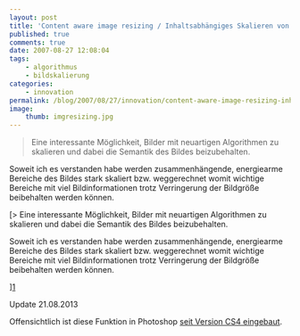 ```yaml
---
layout: post
title: 'Content aware image resizing / Inhaltsabhängiges Skalieren von Bildern'
published: true
comments: true
date: 2007-08-27 12:08:04
tags:
    - algorithmus
    - bildskalierung
categories:
    - innovation
permalink: /blog/2007/08/27/innovation/content-aware-image-resizing-inhaltsabhangiges-skalieren-von-bildern
image:
    thumb: imgresizing.jpg
---
```

> Eine interessante Möglichkeit, Bilder mit neuartigen Algorithmen zu skalieren und dabei die Semantik des Bildes beizubehalten.



Soweit ich es verstanden habe werden zusammenhängende, energiearme Bereiche des Bildes stark skaliert bzw. weggerechnet womit wichtige Bereiche mit viel Bildinformationen trotz Verringerung der Bildgröße beibehalten werden können.

[> Eine interessante Möglichkeit, Bilder mit neuartigen Algorithmen zu skalieren und dabei die Semantik des Bildes beizubehalten.



Soweit ich es verstanden habe werden zusammenhängende, energiearme Bereiche des Bildes stark skaliert bzw. weggerechnet womit wichtige Bereiche mit viel Bildinformationen trotz Verringerung der Bildgröße beibehalten werden können.

][1] 

Update 21.08.2013
  
Offensichtlich ist diese Funktion in Photoshop  [seit Version CS4 eingebaut][2].

 [1]: http://radar.oreilly.com/2007/08/context-aware-image-resizing.html "Artikel auf dem Radar von O'Reilly aufrufen"
 [2]: http://oreilly.com/photoshop/excerpts/ps-cs4-one-on-one/chapter-9/section-98.html